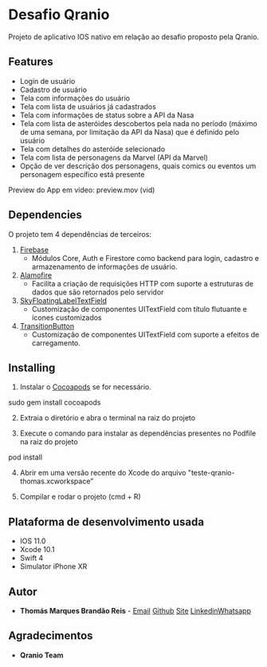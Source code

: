 # Desafio Qranio

Projeto de aplicativo IOS nativo em relação ao desafio proposto pela Qranio.

## Features

- Login de usuário
- Cadastro de usuário
- Tela com informações do usuário
- Tela com lista de usuários já cadastrados
- Tela com informações de status sobre a API da Nasa
- Tela com lista de asteróides descobertos pela nada no período (máximo de uma semana, por limitação da API da Nasa) que é definido pelo usuário
- Tela com detalhes do asteróide selecionado
- Tela com lista de personagens da Marvel (API da Marvel)
- Opção de ver descrição dos personagens, quais comics ou eventos um personagem específico está presente

Preview do App em vídeo: preview.mov (vid)

## Dependencies

O projeto tem 4 dependências de terceiros:
1. [Firebase](https://firebase.google.com)
	- Módulos Core, Auth e Firestore como backend para login, cadastro e armazenamento de informações de usuário.
2. [Alamofire](https://github.com/Alamofire/Alamofire)
	- Facilita a criação de requisições HTTP com suporte a estruturas de dados que são retornados pelo servidor
3. [SkyFloatingLabelTextField](https://github.com/Skyscanner/SkyFloatingLabelTextField)
	- Customização de componentes UITextField com título flutuante e ícones customizados
4. [TransitionButton](https://github.com/AladinWay/TransitionButton)
    - Customização de componentes UITextField com suporte a efeitos de carregamento.

## Installing

1. Instalar o [Cocoapods](https://cocoapods.org) se for necessário.

sudo gem install cocoapods

2. Extraia o diretório e abra o terminal na raiz do projeto

3. Execute o comando para instalar as dependências presentes no Podfile na raiz do projeto

pod install

4. Abrir em uma versão recente do Xcode do arquivo "teste-qranio-thomas.xcworkspace”

5. Compilar e rodar o projeto (cmd + R)

## Plataforma de desenvolvimento usada
- IOS 11.0
- Xcode 10.1
- Swift 4
- Simulator iPhone XR 

## Autor

- **Thomás Marques Brandão Reis**  - [Email](thomas.marquesbr@gmail.com) [Github](https://github.com/thomasmbr) [Site](https://thomasmarques.com.br) [Linkedin](https://www.linkedin.com/in/thomasmarquesbr/)[Whatsapp](whatsapp://send?phone=5532991268634)

## Agradecimentos

- **Qranio Team**